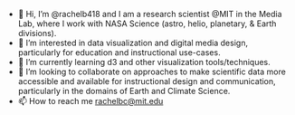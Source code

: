 - 👋 Hi, I’m @rachelb418 and I am a research scientist @MIT in the Media Lab, where I work with NASA Science (astro, helio, planetary, & Earth divisions).
- 👀 I’m interested in data visualization and digital media design, particularly for education and instructional use-cases.
- 🌱 I’m currently learning d3 and other visualization tools/techniques.
- 💞️ I’m looking to collaborate on approaches to make scientific data more accessible and available for instructional design and communication, particularly in the domains of Earth and Climate Science.
- 📫 How to reach me rachelbc@mit.edu

<!---
rachelb418/rachelb418 is a ✨ special ✨ repository because its `README.md` (this file) appears on your GitHub profile.
You can click the Preview link to take a look at your changes.
--->
